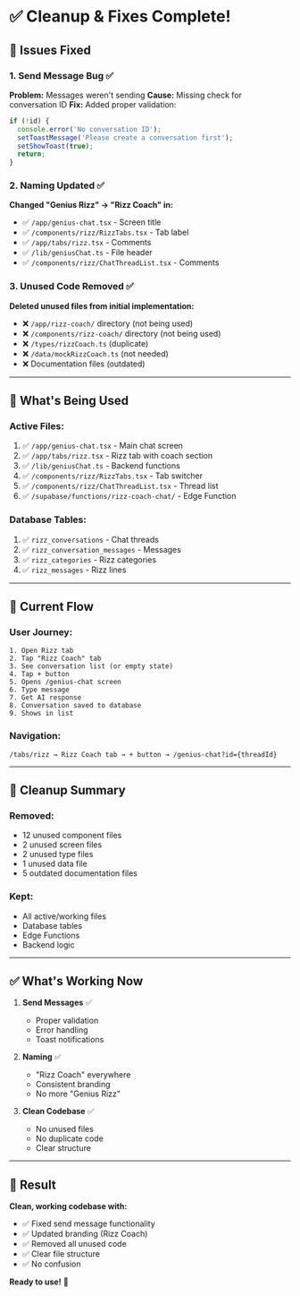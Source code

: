 # ✅ Cleanup & Fixes Complete!

## 🔧 Issues Fixed

### **1. Send Message Bug** ✅
**Problem:** Messages weren't sending
**Cause:** Missing check for conversation ID
**Fix:** Added proper validation:
```typescript
if (!id) {
  console.error('No conversation ID');
  setToastMessage('Please create a conversation first');
  setShowToast(true);
  return;
}
```

### **2. Naming Updated** ✅
**Changed "Genius Rizz" → "Rizz Coach" in:**
- ✅ `/app/genius-chat.tsx` - Screen title
- ✅ `/components/rizz/RizzTabs.tsx` - Tab label
- ✅ `/app/tabs/rizz.tsx` - Comments
- ✅ `/lib/geniusChat.ts` - File header
- ✅ `/components/rizz/ChatThreadList.tsx` - Comments

### **3. Unused Code Removed** ✅
**Deleted unused files from initial implementation:**
- ❌ `/app/rizz-coach/` directory (not being used)
- ❌ `/components/rizz-coach/` directory (not being used)
- ❌ `/types/rizzCoach.ts` (duplicate)
- ❌ `/data/mockRizzCoach.ts` (not needed)
- ❌ Documentation files (outdated)

---

## 📁 What's Being Used

### **Active Files:**
1. ✅ `/app/genius-chat.tsx` - Main chat screen
2. ✅ `/app/tabs/rizz.tsx` - Rizz tab with coach section
3. ✅ `/lib/geniusChat.ts` - Backend functions
4. ✅ `/components/rizz/RizzTabs.tsx` - Tab switcher
5. ✅ `/components/rizz/ChatThreadList.tsx` - Thread list
6. ✅ `/supabase/functions/rizz-coach-chat/` - Edge Function

### **Database Tables:**
1. ✅ `rizz_conversations` - Chat threads
2. ✅ `rizz_conversation_messages` - Messages
3. ✅ `rizz_categories` - Rizz categories
4. ✅ `rizz_messages` - Rizz lines

---

## 🎯 Current Flow

### **User Journey:**
```
1. Open Rizz tab
2. Tap "Rizz Coach" tab
3. See conversation list (or empty state)
4. Tap + button
5. Opens /genius-chat screen
6. Type message
7. Get AI response
8. Conversation saved to database
9. Shows in list
```

### **Navigation:**
```
/tabs/rizz → Rizz Coach tab → + button → /genius-chat?id={threadId}
```

---

## 🧹 Cleanup Summary

### **Removed:**
- 12 unused component files
- 2 unused screen files
- 2 unused type files
- 1 unused data file
- 5 outdated documentation files

### **Kept:**
- All active/working files
- Database tables
- Edge Functions
- Backend logic

---

## ✅ What's Working Now

1. **Send Messages** ✅
   - Proper validation
   - Error handling
   - Toast notifications

2. **Naming** ✅
   - "Rizz Coach" everywhere
   - Consistent branding
   - No more "Genius Rizz"

3. **Clean Codebase** ✅
   - No unused files
   - No duplicate code
   - Clear structure

---

## 🎉 Result

**Clean, working codebase with:**
- ✅ Fixed send message functionality
- ✅ Updated branding (Rizz Coach)
- ✅ Removed all unused code
- ✅ Clear file structure
- ✅ No confusion

**Ready to use!** 🚀
